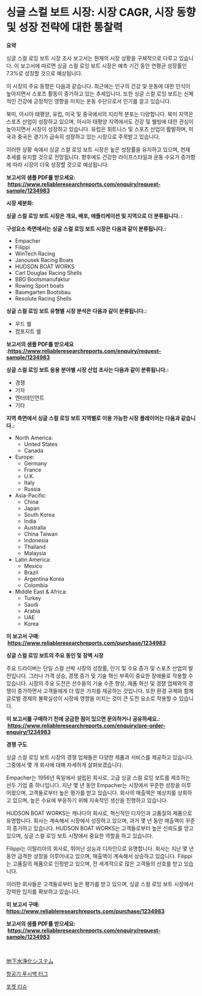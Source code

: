 <p><h1>싱글 스컬 보트 시장: 시장 CAGR, 시장 동향 및 성장 전략에 대한 통찰력</h1></p><p><strong>요약</strong></p>
<p><p>싱글 스컬 로잉 보트 시장 조사 보고서는 현재의 시장 상황을 구체적으로 다루고 있습니다. 이 보고서에 따르면 싱글 스컬 로잉 보트 시장은 예측 기간 동안 연평균 성장률인 7.3%로 성장할 것으로 예상됩니다.</p><p>이 시장의 주요 동향은 다음과 같습니다. 최근에는 인구의 건강 및 운동에 대한 인식이 높아지면서 스포츠 활동이 증가하고 있는 추세입니다. 또한 싱글 스컬 로잉 보트는 신체적인 건강에 긍정적인 영향을 미치는 운동 수단으로서 인기를 끌고 있습니다.</p><p>북미, 아시아 태평양, 유럽, 미국 및 중국에서의 지리적 분포는 다양합니다. 북미 지역은 스포츠 산업이 성장하고 있으며, 아시아 태평양 지역에서도 건강 및 웰빙에 대한 관심이 높아지면서 시장이 성장하고 있습니다. 유럽은 휘트니스 및 스포츠 산업이 활발하며, 미국과 중국은 경기가 급속히 성장하고 있는 시장으로 주목받고 있습니다.</p><p>이러한 상황 속에서 싱글 스컬 로잉 보트 시장은 높은 성장률을 유지하고 있으며, 현재 추세를 유지할 것으로 전망됩니다. 향후에도 건강한 라이프스타일과 운동 수요가 증가함에 따라 시장이 더욱 성장할 것으로 예상됩니다.</p></p>
<p><strong>보고서의 샘플 PDF를 받으세요: &nbsp;<a href="https://www.reliableresearchreports.com/enquiry/request-sample/1234983">https://www.reliableresearchreports.com/enquiry/request-sample/1234983</a></strong></p>
<p><strong>시장 세분화:</strong></p>
<p><strong> 싱글 스컬 로잉 보트 시장은 개요, 배포, 애플리케이션 및 지역으로 더 분류됩니다. :</strong></p>
<p><strong>구성요소 측면에서는 싱글 스컬 로잉 보트 시장은 다음과 같이 분류됩니다.:</strong></p>
<p><ul><li>Empacher</li><li>Filippi</li><li>WinTech Racing</li><li>Janousek Racing Boats</li><li>HUDSON BOAT WORKS</li><li>Carl Douglas Racing Shells</li><li>BBG Bootsmanufaktur</li><li>Rowing Sport boats</li><li>Baumgarten Bootsbau</li><li>Resolute Racing Shells</li></ul></p>
<p><strong> 싱글 스컬 로잉 보트 유형별 시장 분석은 다음과 같이 분류됩니다.:</strong></p>
<p><ul><li>우드 쉘</li><li>컴포지트 쉘</li></ul></p>
<p><strong>보고서의 샘플 PDF를 받으세요 :<a href="https://www.reliableresearchreports.com/enquiry/request-sample/1234983">https://www.reliableresearchreports.com/enquiry/request-sample/1234983</a></strong></p>
<p><strong> 싱글 스컬 로잉 보트 응용 분야별 시장 산업 조사는 다음과 같이 분류됩니다.:</strong></p>
<p><ul><li>경쟁</li><li>기차</li><li>엔터테인먼트</li><li>기타</li></ul></p>
<p><strong>지역 측면에서 싱글 스컬 로잉 보트 지역별로 이용 가능한 시장 플레이어는 다음과 같습니다.:</strong></p>
<p><ul>
    <li>
        North America:
        <ul>
            <li>United States</li>
            <li>Canada</li>
        </ul>
    </li>
    <li>
        Europe:
        <ul>
            <li>Germany</li>
            <li>France</li>
            <li>U.K.</li>
            <li>Italy</li>
            <li>Russia</li>
        </ul>
    </li>
    <li>
        Asia-Pacific:
        <ul>
            <li>China</li>
            <li>Japan</li>
            <li>South Korea</li>
            <li>India</li>
            <li>Australia</li>
            <li>China Taiwan</li>
            <li>Indonesia</li>
            <li>Thailand</li>
            <li>Malaysia</li>
        </ul>
    </li>
    <li>
        Latin America:
        <ul>
            <li>Mexico</li>
            <li>Brazil</li>
            <li>Argentina Korea</li>
            <li>Colombia</li>
        </ul>
    </li>
    <li>
        Middle East & Africa:
        <ul>
            <li>Turkey</li>
            <li>Saudi</li>
            <li>Arabia</li>
            <li>UAE</li>
            <li>Korea</li>
        </ul>
    </li>
    </ul></p>
<p><strong>이 보고서 구매: &nbsp;<a href="https://www.reliableresearchreports.com/purchase/1234983">https://www.reliableresearchreports.com/purchase/1234983</a></strong></p>
<p><strong>싱글 스컬 로잉 보트의 주요 동인 및 장벽 시장</strong></p>
<p><p>주요 드라이버는 단일 스컬 선박 시장의 성장률, 인기 및 수요 증가 및 스포츠 산업의 발전입니다. 그러나 가격 상승, 경쟁 증가 및 기술 혁신 부족이 중요한 장애물로 작용할 수 있습니다. 시장의 주요 도전은 선수들의 기술 수준 향상, 제품 혁신 및 경쟁 업체와의 경쟁이 증가하면서 고객들에게 더 많은 가치를 제공하는 것입니다. 또한 환경 규제와 함께 글로벌 경제의 불확실성이 시장에 영향을 미치는 것이 큰 도전 요소로 작용할 수 있습니다.</p></p>
<p><strong>이 보고서를 구매하기 전에 궁금한 점이 있으면 문의하거나 공유하세요.: &nbsp;<a href="https://www.reliableresearchreports.com/enquiry/pre-order-enquiry/1234983">https://www.reliableresearchreports.com/enquiry/pre-order-enquiry/1234983</a></strong></p>
<p><strong>경쟁 구도</strong></p>
<p><p>싱글 스컬 로잉 보트 시장의 경쟁 업체들은 다양한 제품과 서비스를 제공하고 있습니다. 그중에서 몇 개 회사에 대해 자세하게 살펴보겠습니다.</p><p>Empacher는 1956년 독일에서 설립된 회사로, 고급 싱글 스컬 로잉 보트를 제조하는 선두 기업 중 하나입니다. 지난 몇 년 동안 Empacher는 시장에서 꾸준한 성장을 이루어왔으며, 고객들로부터 높은 평가를 받고 있습니다. 회사의 매출액은 예상치를 상회하고 있으며, 높은 수요에 부응하기 위해 지속적인 생산을 진행하고 있습니다.</p><p>HUDSON BOAT WORKS는 캐나다의 회사로, 혁신적인 디자인과 고품질의 제품으로 유명합니다. 회사는 계속해서 시장에서 성장하고 있으며, 과거 몇 년 동안 매출액이 꾸준히 증가하고 있습니다. HUDSON BOAT WORKS는 고객들로부터 높은 신뢰도를 얻고 있으며, 싱글 스컬 로잉 보트 시장에서 중요한 역할을 하고 있습니다.</p><p>Filippi는 이탈리아의 회사로, 뛰어난 성능과 디자인으로 유명합니다. 회사는 지난 몇 년 동안 급격한 성장을 이루어내고 있으며, 매출액이 계속해서 상승하고 있습니다. Filippi는 고품질의 제품으로 인정받고 있으며, 전 세계적으로 많은 고객들의 선호를 받고 있습니다.</p><p>이러한 회사들은 고객들로부터 높은 평가를 받고 있으며, 싱글 스컬 로잉 보트 시장에서 강력한 입지를 확보하고 있습니다.</p></p>
<p><strong>이 보고서 구매: &nbsp; <a href="https://www.reliableresearchreports.com/purchase/1234983">https://www.reliableresearchreports.com/purchase/1234983</a></strong></p>
<p><strong>보고서의 샘플 PDF를 받으세요: &nbsp;<a href="https://www.reliableresearchreports.com/enquiry/request-sample/1234983">https://www.reliableresearchreports.com/enquiry/request-sample/1234983</a></strong><strong></strong></p>
<p>&nbsp;</p>
<p><p><a href="https://github.com/SarahFahey88/Market-Research-Report-List-1/blob/main/574926912811.md">地下水浄化システム</a></p><p><a href="https://medium.com/@whitneymurphy1982/%EB%B9%84%ED%96%89%EA%B8%B0-%EB%B0%80%EC%96%B4%EB%82%B4%EA%B8%B0-%ED%84%B0%EA%B7%B8-%EC%8B%9C%EC%9E%A5-%EC%8B%9C%EC%9E%A5-%EC%A0%90%EC%9C%A0%EC%9C%A8-%EC%8B%9C%EC%9E%A5-%EB%8F%99%ED%96%A5-%EB%B0%8F-%EB%AF%B8%EB%9E%98-%EC%84%B1%EC%9E%A5-%ED%83%90%EA%B5%AC-2e04fc505ad4">항공기 푸시백 터그</a></p><p><a href="https://medium.com/@maksymilianbaran1901/%ED%8F%AC%EC%BC%93-%ED%9C%B4%EC%A7%80-%EC%8B%9C%EC%9E%A5-%EA%B7%9C%EB%AA%A8-%EB%B0%8F-%EC%8B%9C%EC%9E%A5-%EB%8F%99%ED%96%A5-%EC%99%84%EC%A0%84%ED%95%9C-%EC%82%B0%EC%97%85-%EA%B0%9C%EC%9A%94-2024%EB%85%84%EB%B6%80%ED%84%B0-2031%EB%85%84%EA%B9%8C%EC%A7%80-67ea7bef9a8b">포켓 티슈</a></p></p>